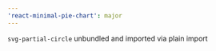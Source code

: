 ```yaml
---
'react-minimal-pie-chart': major
---
```


`svg-partial-circle` unbundled and imported via plain import
